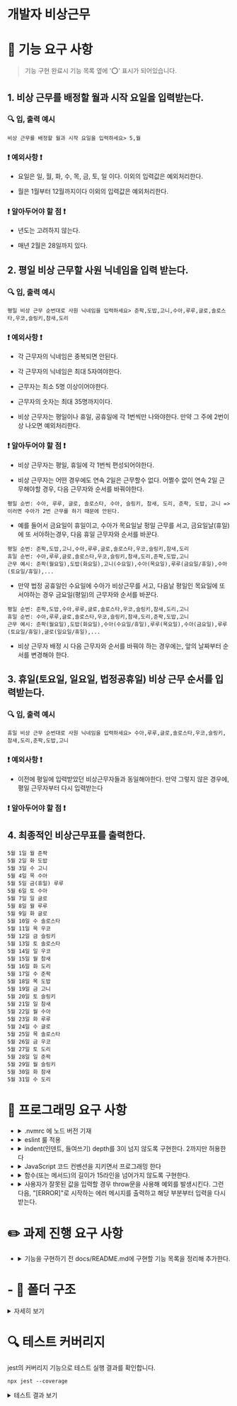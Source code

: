 # 개발자 비상근무

# 🚀 기능 요구 사항

> 기능 구현 완료시 기능 목록 옆에 '⭕️' 표시가 되어있습니다.

## 1. 비상 근무를 배정할 월과 시작 요일을 입력받는다.

### 🔍 입, 출력 예시

```
비상 근무를 배정할 월과 시작 요일을 입력하세요> 5,월
```

### ❗️ 예외사항 ❗️

- 요일은 일, 월, 화, 수, 목, 금, 토, 일 이다. 이외의 입력값은 예외처리한다.

- 월은 1월부터 12월까지이다 이외의 입력값은 예외처리한다.

### ❗️ 알아두어야 할 점 ❗️

- 년도는 고려하지 않는다.

- 매년 2월은 28일까지 있다.

## 2. 평일 비상 근무할 사원 닉네임을 입력 받는다.

### 🔍 입, 출력 예시

```
평일 비상 근무 순번대로 사원 닉네임을 입력하세요> 준팍,도밥,고니,수아,루루,글로,솔로스타,우코,슬링키,참새,도리
```

### ❗️ 예외사항 ❗️

- 각 근무자의 닉네임은 중복되면 안된다.

- 각 근무자의 닉네임은 최대 5자여야한다.

- 근무자는 최소 5명 이상이어야한다.

- 근무자의 숫자는 최대 35명까지이다.

- 비상 근무자는 평일이나 휴일, 공휴일에 각 1번씩만 나와야한다. 만약 그 주에 2번이상 나오면 예외처리한다.

### ❗️ 알아두어야 할 점 ❗️

- 비상 근무자는 평일, 휴일에 각 1번씩 편성되어야한다.

- 비상 근무자는 어떤 경우에도 연속 2일은 근무할수 없다. 어쩔수 없이 연속 2일 근무해야할 경우, 다음 근무자와 순서를 바꿔야한다.

```
평일 순번: 수아, 루루, 글로, 솔로스타, 수아, 슬링키, 참새, 도리, 준팍, 도밥, 고니 => 이러면 수아가 2번 근무를 하기 때문에 안된다.
```

- 예를 들어서 금요일이 휴일이고, 수아가 목요일날 펑일 근무를 서고, 금요일날(휴일)에 또 서야하는경우, 다음 휴일 근무자와 순서를 바꾼다.

```
평일 순번: 준팍,도밥,고니,수아,루루,글로,솔로스타,우코,슬링키,참새,도리
휴일 순번: 수아,루루,글로,솔로스타,우코,슬링키,참새,도리,준팍,도밥,고니
근무 예시: 준팍(월요일),도밥(화요일),고니(수요일),수아(목요일),루루(금요일/휴일),수아(토요일/휴일),...
```

- 만약 법정 공휴일인 수요일에 수아가 비상근무를 서고, 다음날 평일인 목요일에 또 서야하는 경우 금요일(평일)의 근무자와 순서를 바꾼다.

```
평일 순번: 준팍,도밥,수아,루루,글로,솔로스타,우코,슬링키,참새,도리,고니
휴일 순번: 수아,루루,글로,솔로스타,우코,슬링키,참새,도리,준팍,도밥,고니
근무 예시: 준팍(월요일),도밥(화요일),수아(수요일/휴일),루루(목요일),수아(금요일),루루(토요일/휴일),글로(일요일/휴일),...
```

- 비상 근무자 배정 시 다음 근무자와 순서를 바꿔야 하는 경우에는, 앞의 날짜부터 순서를 변경해야 한다.

## 3. 휴일(토요일, 일요일, 법정공휴일) 비상 근무 순서를 입력받는다.

### 🔍 입, 출력 예시

```
휴일 비상 근무 순번대로 사원 닉네임을 입력하세요> 수아,루루,글로,솔로스타,우코,슬링키,참새,도리,준팍,도밥,고니
```

### ❗️ 예외사항 ❗️

- 이전에 평일에 입력받았던 비상근무자들과 동일해야한다. 만약 그렇지 않은 경우에, 평일 근무자부터 다시 입력받는다

### ❗️ 알아두어야 할 점 ❗️

## 4. 최종적인 비상근무표를 출력한다.

```
5월 1일 월 준팍
5월 2일 화 도밥
5월 3일 수 고니
5월 4일 목 수아
5월 5일 금(휴일) 루루
5월 6일 토 수아
5월 7일 일 글로
5월 8일 월 루루
5월 9일 화 글로
5월 10일 수 솔로스타
5월 11일 목 우코
5월 12일 금 슬링키
5월 13일 토 솔로스타
5월 14일 일 우코
5월 15일 월 참새
5월 16일 화 도리
5월 17일 수 준팍
5월 18일 목 도밥
5월 19일 금 고니
5월 20일 토 슬링키
5월 21일 일 참새
5월 22일 월 수아
5월 23일 화 루루
5월 24일 수 글로
5월 25일 목 솔로스타
5월 26일 금 우코
5월 27일 토 도리
5월 28일 일 준팍
5월 29일 월 슬링키
5월 30일 화 참새
5월 31일 수 도리
```

# 🎯 프로그래밍 요구 사항

- <details>
    <summary> .nvmrc 에 노드 버전 기재</summary>

  `v18.17.1`
  </details>

- <details>
    <summary>eslint 룰 적용</summary>

  `npm install --save-dev eslint eslint-plugin-jsdoc@latest eslint-plugin-jest@latest eslint-plugin-prettier@latest eslint-config-prettier @babel/eslint-parser` 로 설치하고 .eslintrc.cjs 파일을 만들어서 룰 적용
  </details>

- <details>
    <summary> indent(인덴트, 들여쓰기) depth를 3이 넘지 않도록 구현한다. 2까지만 허용한다</summary>

  eslint 에 `max-depth': ['error', 2]` 룰 추가
  </details>

- <details>
  <summary>JavaScript 코드 컨벤션을 지키면서 프로그래밍 한다</summary>

  `npm install --save-dev eslint-config-airbnb` 설치 후 .eslintrc.cjs 에서 `extends : ['airbnb']` 추가

- <details>
    <summary> 함수(또는 메서드)의 길이가 15라인을 넘어가지 않도록 구현한다.</summary>

  eslintrc.cjs에 `'max-lines-per-function': ['error', 15],` 룰 추가
  </details>

- <details>
    <summary> 사용자가 잘못된 값을 입력할 경우 throw문을 사용해 예외를 발생시킨다. 그런 다음, "[ERROR]"로 시작하는 에러 메시지를 출력하고 해당 부분부터 입력을 다시 받는다. </summary>

  `asyncFnHandlerWithError` 라는 유틸 함수 생성 후 각 입력 받는 함수마다 실행
  </details>

# ✏️ 과제 진행 요구 사항

- <details>
    <summary>기능을 구현하기 전 docs/README.md에 구현할 기능 목록을 정리해 추가한다.</summary>

  README.md 파일 작성 중
  </details>

# - 📂 폴더 구조

<details>
<summary>자세히 보기</summary>

```
// 여기에 폴더 구조 삽입
```

</details>

# 🔍 테스트 커버리지

jest의 커버리지 기능으로 테스트 실행 결과를 확인합니다.

```
npx jest --coverage
```

<details>
<summary>테스트 결과 보기</summary>

```
// 여기에 커버리지 삽입
```

</details>

